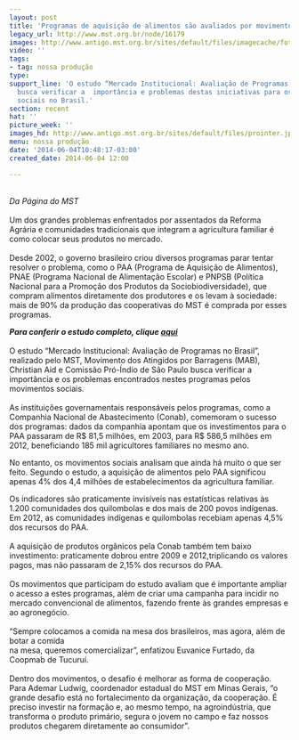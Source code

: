 ```yaml
---
layout: post
title: 'Programas de aquisição de alimentos são avaliados por movimentos '
legacy_url: http://www.mst.org.br/node/16179
images: http://www.antigo.mst.org.br/sites/default/files/imagecache/foto_destaque/prointer.jpg
video: ''
tags:
- tag: nossa produção
type: 
support_line: 'O estudo “Mercado Institucional: Avaliação de Programas no Brasil”,
  busca verificar a  importância e problemas destas iniciativas para os movimentos
  sociais no Brasil.'
section: recent
hat: ''
picture_week: ''
images_hd: http://www.antigo.mst.org.br/sites/default/files/prointer.jpg
menu: nossa produção
date: '2014-06-04T10:48:17-03:00'
created_date: 2014-06-04 12:00

---
```

<p><br><em>Da Página do MST</em><br><br>Um dos grandes problemas enfrentados por assentados da Reforma Agrária e comunidades tradicionais que integram a agricultura familiar é como colocar seus produtos no mercado. <br><br>Desde 2002, o governo brasileiro criou diversos programas parar tentar resolver o problema, como o PAA (Programa de Aquisição de Alimentos), PNAE (Programa Nacional de Alimentação Escolar) e PNPSB (Política Nacional para a Promoção dos Produtos da Sociobiodiversidade), que compram alimentos diretamente dos produtores e os levam à sociedade: mais de 90% da produção das cooperativas do MST é comprada por esses programas.</p><p><strong><em>Para conferir o estudo completo, clique <a href="http://mst.org.br/sites/default/files/Mercado%20Institucional%20Avalia%C3%A7%C3%A3o%20de%20programas%20no%20Brasil_1.pdf" target="_blank">aqui</a></em></strong><br><br>O estudo “Mercado Institucional: Avaliação de Programas no Brasil”, realizado pelo MST, Movimento dos Atingidos por Barragens (MAB), Christian Aid e Comissão Pró-Índio de São Paulo busca verificar a importância e os problemas encontrados nestes programas pelos movimentos sociais.<br><br>As instituições governamentais responsáveis pelos programas, como a Companhia Nacional de Abastecimento (Conab), comemoram o sucesso dos programas: dados da companhia apontam que os investimentos para o PAA passaram de R$ 81,5 milhões, em 2003, para R$ 586,5 milhões em 2012, beneficiando 185 mil agricultores familiares no mesmo ano.</p><p>No entanto, os movimentos sociais analisam que ainda há muito o que ser feito. Segundo o estudo, a aquisição de alimentos pelo PAA significou apenas 4% dos 4,4 milhões de estabelecimentos da agricultura familiar.</p><p>Os indicadores são praticamente invisíveis nas estatísticas relativas às 1.200 comunidades dos quilombolas e dos mais de 200 povos indígenas. Em 2012, as comunidades indígenas e quilombolas recebiam apenas 4,5% dos recursos do PAA. <br><br>A aquisição de produtos orgânicos pela Conab também tem baixo investimento: praticamente dobrou entre 2009 e 2012,triplicando os valores pagos, mas não passaram de 2,15% dos recursos do PAA.<br><br>Os movimentos que participam do estudo avaliam que é importante ampliar o acesso a estes programas, além de criar uma campanha para incidir no mercado convencional de alimentos, fazendo frente às grandes empresas e ao agronegócio.<br><br>“Sempre colocamos a comida na mesa dos brasileiros, mas agora, além de botar a comida<br>na mesa, queremos comercializar”, enfatizou Euvanice Furtado, da Coopmab de Tucuruí.<br><br>Dentro dos movimentos, o desafio é melhorar as forma de cooperação. Para Ademar Ludwig, coordenador estadual do MST em Minas Gerais, “o grande desafio está no fortalecimento da organização, da cooperação. É preciso investir na formação e, ao mesmo tempo, na agroindústria, que transforma o produto primário, segura o jovem no campo e faz nossos produtos chegarem diretamente ao consumidor”. <br><br>&nbsp;</p>
